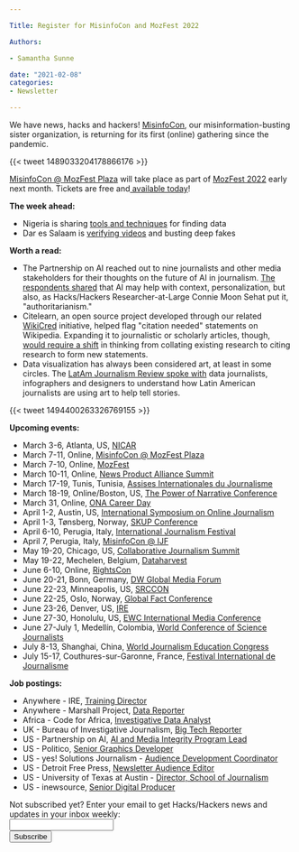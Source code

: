 ```yaml
---

Title: Register for MisinfoCon and MozFest 2022

Authors: 

- Samantha Sunne

date: "2021-02-08"
categories:
- Newsletter 

---
```


We have news, hacks and hackers! [MisinfoCon](https://misinfocon.com/), our misinformation-busting sister organization, is returning for its first (online) gathering since the pandemic.

{{< tweet 1489033204178866176 >}}

[MisinfoCon @ MozFest Plaza](https://mozfest.misinfocon.com/) will take place as part of [MozFest 2022](https://foundation.mozilla.org/en/blog/save-the-date-mozfest-2022/) early next month. Tickets are free and[ available today](https://www.eventbrite.com/e/misinfocon-mozfest-2022-a-global-online-summit-on-misinformation-tickets-247379979177?aff=mozfest)!

**The week ahead:**



* Nigeria is sharing [tools and techniques](https://www.facebook.com/events/3002225806696906/?ref=newsfeed) for finding data
* Dar es Salaam is [verifying videos](https://www.facebook.com/events/2773619446281295/?ref=newsfeed) and busting deep fakes

**Worth a read:**



* The Partnership on AI reached out to nine journalists and other media stakeholders for their thoughts on the future of AI in journalism. [The respondents shared](https://medium.com/partnership-on-ai/how-will-ai-change-local-news-in-the-next-5-years-277183df9b72) that AI may help with context, personalization, but also, as Hacks/Hackers Researcher-at-Large Connie Moon Sehat put it, "authoritarianism."
* Citelearn, an open source project developed through our related [WikiCred](https://www.wikicred.org/) initiative, helped flag "citation needed" statements on Wikipedia. Expanding it to journalistic or scholarly articles, though, [would require a shift](https://misinfocon.com/citelearn-how-do-we-use-citation-needed-to-help-people-learn-to-cite-69f35ff23e7e) in thinking from collating existing research to citing research to form new statements.
* Data visualization has always been considered art, at least in some circles. The [LatAm Journalism Review spoke with](https://latamjournalismreview.org/articles/latin-american-journalism-turns-to-art-so-stories-using-data-make-a-greater-impact-on-audiences/) data journalists, infographers and designers to understand how Latin American journalists are using art to help tell stories.

{{< tweet 1494400263326769155 >}}

**Upcoming events:**



* March 3-6, Atlanta, US, [NICAR](https://www.ire.org/submit-your-ideas-for-nicar22-and-sign-up-for-conference-emails/)
* March 7-11, Online, [MisinfoCon @ MozFest Plaza](https://mozfest.misinfocon.com/)
* March 7-10, Online, [MozFest](mozillafestival.org/en/)
* March 10-11, Online, [News Product Alliance Summit](https://newsproduct.org/summit)
* March 17-19, Tunis, Tunisia, [Assises Internationales du Journalisme](https://www.journalisme.com/les-assises-tunis-2021/rendez-vous-les-17-18-et-19-mars-2022-a-tunis/)
* March 18-19, Online/Boston, US, [The Power of Narrative Conference](https://combeyond.bu.edu/workshop/the-power-of-narrative-conference/)
* March 31, Online, [ONA Career Day](https://journalists.org/programs/career-day-2022/)
* April 1-2, Austin, US, [International Symposium on Online Journalism](https://isoj.org/)
* April 1-3, Tønsberg, Norway, [SKUP Conference](https://www.skup.no/2021/11/merk-deg-disse-datoene)
* April 6-10, Perugia, Italy, [International Journalism Festival](https://www.journalismfestival.com/)
* April 7, Perugia, Italy, [MisinfoCon @ IJF](https://misinfocon.com/hacks-hackers-announces-new-misinfocon-events-for-2022-b38d6b5a5205)
* May 19-20, Chicago, US, [Collaborative Journalism Summit](https://collaborativejournalism.org/cjs2022/)
* May 19-22, Mechelen, Belgium, [Dataharvest](https://dataharvest.eu/)
* June 6-10, Online, [RightsCon](https://www.rightscon.org/)
* June 20-21, Bonn, Germany, [DW Global Media Forum](https://www.dw.com/en/shaping-tomorrow-now/a-59407905)
* June 22-23, Minneapolis, US, [SRCCON](https://srccon.org)
* June 22-25, Oslo, Norway, [Global Fact Conference](https://www.poynter.org/fact-checking/2021/fact-checkers-will-meet-oslo-for-the-first-in-person-global-fact-conference-in-two-years/)
* June 23-26, Denver, US, [IRE](https://www.ire.org/training/conferences/)
* June 27-30, Honolulu, US, [EWC International Media Conference](https://www.eastwestcenter.org/professional-development/seminars-journalism-programs/ewc-international-media-conference)
* June 27-July 1, Medellín, Colombia, [World Conference of Science Journalists](https://wfsj.org/world-conference-on-science-journalists/)
* July 8-13, Shanghai, China, [World Journalism Education Congress](https://wjec.net/china-to-host-2022-world-journalism-education-congress/)
* July 15-17, Couthures-sur-Garonne, France, [Festival International de Journalisme](https://festivalinternationaldejournalisme.com/)

**Job postings:**



* Anywhere - IRE, [Training Director](https://www.ire.org/job-center/training-director/)
* Anywhere - Marshall Project, [Data Reporter](https://www.themarshallproject.org/jobs/data-reporter)
* Africa - Code for Africa, [Investigative Data Analyst](https://opportunities.codeforafrica.org/2022/01/27/investigative-analyst-come-help-investigate-online-disinformation-networks/)
* UK - Bureau of Investigative Journalism, [Big Tech Reporter](https://www.thebureauinvestigates.com/blog/2022-02-14/were-hiring-apply-to-be-our-big-tech-reporter)
* US - Partnership on AI, [AI and Media Integrity Program Lead](https://partnership-on-ai.breezy.hr/p/19eed04427ae-ai-and-media-integrity-program-lead-general-x2)
* US - Politico, [Senior Graphics Developer](https://recruiting.ultipro.com/PER1013PCLL/JobBoard/b972ff6a-41b7-4e97-9c71-273c2595c77d/OpportunityDetail?opportunityId=1227cbc9-444b-4948-8e7e-5c3083949761)
* US - yes! Solutions Journalism - [Audience Development Coordinator](https://www.yesmagazine.org/about/jobs-internships/audience-development-coordinator)
* US - Detroit Free Press, [Newsletter Audience Editor](https://us61e2.dayforcehcm.com/CandidatePortal/en-US/gannett/Posting/View/46667)
* US - University of Texas at Austin - [Director, School of Journalism](https://www.ire.org/job-center/director-school-of-journalism/)
* US - inewsource, [Senior Digital Producer](https://www.ire.org/job-center/senior-digital-producer/)

<div id="mc_embed_signup"><form id="mc-embedded-subscribe-form" class="validate" action="//hackshackers.us1.list-manage.com/subscribe/post?u=c56f2e53d5ed6ef87f8aaa75c&amp;id=fb2bc6f10b" method="post" name="mc-embedded-subscribe-form" novalidate="" target="_blank">

<div id="mc_embed_signup_scroll">

<div class="mc-field-group"><label for="mce-EMAIL">Not subscribed yet? Enter your email to get Hacks/Hackers news and updates in your inbox weekly:  </label></div>

<div class="mc-field-group"><input id="mce-EMAIL" class="required email" name="EMAIL" type="email" value="" /></div>

<!-- real people should not fill this in and expect good things - do not remove this or risk form bot signups-->

<div style="position: absolute; left: -5000px;"><input tabindex="-1" name="b_c56f2e53d5ed6ef87f8aaa75c_fb2bc6f10b" type="text" value="" /></div>

<div class="clear"><input id="mc-embedded-subscribe" class="button" name="subscribe" type="submit" value="Subscribe" /></div>

</div>

</form></div>

<!--End mc_embed_signup-->

<meta name="twitter:card" content="summary">

<meta name="twitter:image:src" content="https://hackshackers.com/content-images/about/hackshackers_logomark.png">
